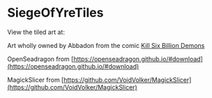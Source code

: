 # SiegeOfYreTiles

View the tiled art at: 

Art wholly owned by Abbadon from the comic [Kill Six Billion Demons](https://killsixbilliondemons.com/comic/seeker-of-thrones-130-133-siege-of-yre/)

OpenSeadragon from [https://openseadragon.github.io/#download](https://openseadragon.github.io/#download)

MagickSlicer from [https://github.com/VoidVolker/MagickSlicer](https://github.com/VoidVolker/MagickSlicer)